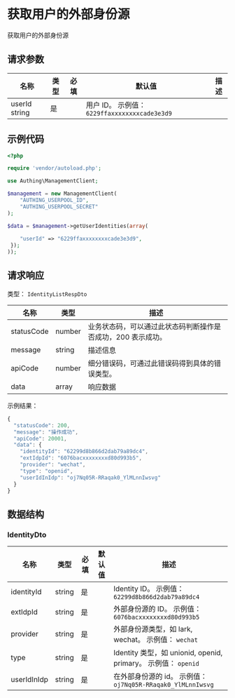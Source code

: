# 获取用户的外部身份源

<!--
  警告⚠️：
  不要直接修改该文档，
  https://github.com/Authing/authing-docs-factory
  使用该项目进行生成
-->

获取用户的外部身份源

## 请求参数

| 名称 | 类型 | 必填 | 默认值 | 描述 |
| ---- | ---- | ---- | ---- | ---- |
| userId  string  | 是 |  | 用户 ID。 示例值： `6229ffaxxxxxxxxcade3e3d9` |


## 示例代码

```php
<?php

require 'vendor/autoload.php';

use Authing\ManagementClient;

$management = new ManagementClient(
    "AUTHING_USERPOOL_ID",
    "AUTHING_USERPOOL_SECRET"
);

$data = $management->getUserIdentities(array(
  
    "userId" => "6229ffaxxxxxxxxcade3e3d9",
 });
));
```


## 请求响应

类型： `IdentityListRespDto`

| 名称 | 类型 | 描述 |
| ---- | ---- | ---- |
| statusCode | number | 业务状态码，可以通过此状态码判断操作是否成功，200 表示成功。 |
| message | string | 描述信息 |
| apiCode | number | 细分错误码，可通过此错误码得到具体的错误类型。 |
| data | array | 响应数据 |



示例结果：

```js
{
  "statusCode": 200,
  "message": "操作成功",
  "apiCode": 20001,
  "data": {
    "identityId": "62299d8b866d2dab79a89dc4",
    "extIdpId": "6076bacxxxxxxxxd80d993b5",
    "provider": "wechat",
    "type": "openid",
    "userIdInIdp": "oj7Nq05R-RRaqak0_YlMLnnIwsvg"
  }
}
```

## 数据结构


### <a id="IdentityDto"></a> IdentityDto

| 名称 | 类型 | 必填 |默认值| 描述 |
| ---- |  ---- | ---- | --- | ---- |
| identityId | string | 是 |  | Identity ID。 示例值： `62299d8b866d2dab79a89dc4`  |
| extIdpId | string | 是 |  | 外部身份源的 ID。 示例值： `6076bacxxxxxxxxd80d993b5`  |
| provider | string | 是 |  | 外部身份源类型，如 lark, wechat。 示例值： `wechat`  |
| type | string | 是 |  | Identity 类型，如 unionid, openid, primary。 示例值： `openid`  |
| userIdInIdp | string | 是 |  | 在外部身份源的 id。 示例值： `oj7Nq05R-RRaqak0_YlMLnnIwsvg`  |


